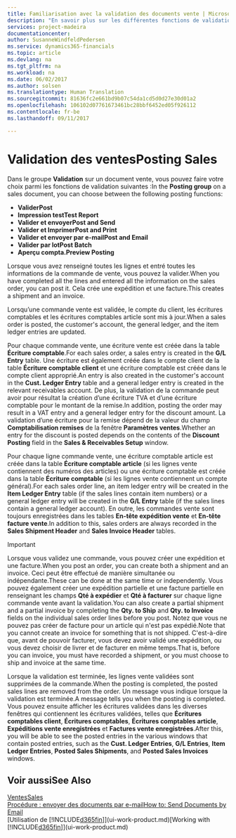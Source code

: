 ```yaml
---
title: Familiarisation avec la validation des documents vente | Microsoft Docs
description: "En savoir plus sur les différentes fonctions de validation pour valider des documents vente."
services: project-madeira
documentationcenter: 
author: SusanneWindfeldPedersen
ms.service: dynamics365-financials
ms.topic: article
ms.devlang: na
ms.tgt_pltfrm: na
ms.workload: na
ms.date: 06/02/2017
ms.author: solsen
ms.translationtype: Human Translation
ms.sourcegitcommit: 81636fc2e661bd9b07c54da1cd5d0d27e30d01a2
ms.openlocfilehash: 106102d07761673461bc28bbf6452ed05f926112
ms.contentlocale: fr-be
ms.lasthandoff: 09/11/2017

---
```

# <a name="posting-sales"></a><span data-ttu-id="289d6-103">Validation des ventes</span><span class="sxs-lookup"><span data-stu-id="289d6-103">Posting Sales</span></span>
<span data-ttu-id="289d6-104">Dans le groupe **Validation** sur un document vente, vous pouvez faire votre choix parmi les fonctions de validation suivantes :</span><span class="sxs-lookup"><span data-stu-id="289d6-104">In the **Posting group** on a sales document, you can choose between the following posting functions:</span></span>

* <span data-ttu-id="289d6-105">**Valider**</span><span class="sxs-lookup"><span data-stu-id="289d6-105">**Post**</span></span>
* <span data-ttu-id="289d6-106">**Impression test**</span><span class="sxs-lookup"><span data-stu-id="289d6-106">**Test Report**</span></span>
* <span data-ttu-id="289d6-107">**Valider et envoyer**</span><span class="sxs-lookup"><span data-stu-id="289d6-107">**Post and Send**</span></span>
* <span data-ttu-id="289d6-108">**Valider et Imprimer**</span><span class="sxs-lookup"><span data-stu-id="289d6-108">**Post and Print**</span></span>
* <span data-ttu-id="289d6-109">**Valider et envoyer par e-mail**</span><span class="sxs-lookup"><span data-stu-id="289d6-109">**Post and Email**</span></span>
* <span data-ttu-id="289d6-110">**Valider par lot**</span><span class="sxs-lookup"><span data-stu-id="289d6-110">**Post Batch**</span></span>
* <span data-ttu-id="289d6-111">**Aperçu compta.**</span><span class="sxs-lookup"><span data-stu-id="289d6-111">**Preview Posting**</span></span>

<span data-ttu-id="289d6-112">Lorsque vous avez renseigné toutes les lignes et entré toutes les informations de la commande de vente, vous pouvez la valider.</span><span class="sxs-lookup"><span data-stu-id="289d6-112">When you have completed all the lines and entered all the information on the sales order, you can post it.</span></span> <span data-ttu-id="289d6-113">Cela crée une expédition et une facture.</span><span class="sxs-lookup"><span data-stu-id="289d6-113">This creates a shipment and an invoice.</span></span>

<span data-ttu-id="289d6-114">Lorsqu’une commande vente est validée, le compte du client, les écritures comptables et les écritures comptables article sont mis à jour.</span><span class="sxs-lookup"><span data-stu-id="289d6-114">When a sales order is posted, the customer's account, the general ledger, and the item ledger entries are updated.</span></span>

<span data-ttu-id="289d6-115">Pour chaque commande vente, une écriture vente est créée dans la table **Écriture comptable**.</span><span class="sxs-lookup"><span data-stu-id="289d6-115">For each sales order, a sales entry is created in the **G/L Entry** table.</span></span> <span data-ttu-id="289d6-116">Une écriture est également créée dans le compte client de la table **Écriture comptable client** et une écriture comptable est créée dans le compte client approprié.</span><span class="sxs-lookup"><span data-stu-id="289d6-116">An entry is also created in the customer's account in the **Cust. Ledger Entry** table and a general ledger entry is created in the relevant receivables account.</span></span> <span data-ttu-id="289d6-117">De plus, la validation de la commande peut avoir pour résultat la création d’une écriture TVA et d’une écriture comptable pour le montant de la remise.</span><span class="sxs-lookup"><span data-stu-id="289d6-117">In addition, posting the order may result in a VAT entry and a general ledger entry for the discount amount.</span></span> <span data-ttu-id="289d6-118">La validation d’une écriture pour la remise dépend de la valeur du champ **Comptabilisation remises** de la fenêtre **Paramètres ventes**.</span><span class="sxs-lookup"><span data-stu-id="289d6-118">Whether an entry for the discount is posted depends on the contents of the **Discount Posting** field in the **Sales & Receivables Setup** window.</span></span>

<span data-ttu-id="289d6-119">Pour chaque ligne commande vente, une écriture comptable article est créée dans la table **Écriture comptable article** (si les lignes vente contiennent des numéros des articles) ou une écriture comptable est créée dans la table **Écriture comptable** (si les lignes vente contiennent un compte général).</span><span class="sxs-lookup"><span data-stu-id="289d6-119">For each sales order line, an item ledger entry will be created in the **Item Ledger Entry** table (if the sales lines contain item numbers) or a general ledger entry will be created in the **G/L Entry** table (if the sales lines contain a general ledger account).</span></span> <span data-ttu-id="289d6-120">En outre, les commandes vente sont toujours enregistrées dans les tables **En-tête expédition vente** et **En-tête facture vente**.</span><span class="sxs-lookup"><span data-stu-id="289d6-120">In addition to this, sales orders are always recorded in the **Sales Shipment Header** and **Sales Invoice Header** tables.</span></span>

> [!IMPORTANT]  
>   <span data-ttu-id="289d6-121">Lorsque vous validez une commande, vous pouvez créer une expédition et une facture.</span><span class="sxs-lookup"><span data-stu-id="289d6-121">When you post an order, you can create both a shipment and an invoice.</span></span> <span data-ttu-id="289d6-122">Ceci peut être effectué de manière simultanée ou indépendante.</span><span class="sxs-lookup"><span data-stu-id="289d6-122">These can be done at the same time or independently.</span></span> <span data-ttu-id="289d6-123">Vous pouvez également créer une expédition partielle et une facture partielle en renseignant les champs **Qté à expédier** et **Qté à facturer** sur chaque ligne commande vente avant la validation.</span><span class="sxs-lookup"><span data-stu-id="289d6-123">You can also create a partial shipment and a partial invoice by completing the **Qty. to Ship** and **Qty. to Invoice** fields on the individual sales order lines before you post.</span></span> <span data-ttu-id="289d6-124">Notez que vous ne pouvez pas créer de facture pour un article qui n'est pas expédié.</span><span class="sxs-lookup"><span data-stu-id="289d6-124">Note that you cannot create an invoice for something that is not shipped.</span></span> <span data-ttu-id="289d6-125">C'est-à-dire que, avant de pouvoir facturer, vous devez avoir validé une expédition, ou vous devez choisir de livrer et de facturer en même temps.</span><span class="sxs-lookup"><span data-stu-id="289d6-125">That is, before you can invoice, you must have recorded a shipment, or you must choose to ship and invoice at the same time.</span></span>

<span data-ttu-id="289d6-126">Lorsque la validation est terminée, les lignes vente validées sont supprimées de la commande.</span><span class="sxs-lookup"><span data-stu-id="289d6-126">When the posting is completed, the posted sales lines are removed from the order.</span></span> <span data-ttu-id="289d6-127">Un message vous indique lorsque la validation est terminée.</span><span class="sxs-lookup"><span data-stu-id="289d6-127">A message tells you when the posting is completed.</span></span> <span data-ttu-id="289d6-128">Vous pouvez ensuite afficher les écritures validées dans les diverses fenêtres qui contiennent les écritures validées, telles que **Écritures comptables client**, **Écritures comptables**, **Écritures comptables article**, **Expéditions vente enregistrées** et **Factures vente enregistrées**.</span><span class="sxs-lookup"><span data-stu-id="289d6-128">After this, you will be able to see the posted entries in the various windows that contain posted entries, such as the **Cust. Ledger Entries**, **G/L Entries**, **Item Ledger Entries**, **Posted Sales Shipments**, and **Posted Sales Invoices** windows.</span></span>

## <a name="see-also"></a><span data-ttu-id="289d6-129">Voir aussi</span><span class="sxs-lookup"><span data-stu-id="289d6-129">See Also</span></span>
[<span data-ttu-id="289d6-130">Ventes</span><span class="sxs-lookup"><span data-stu-id="289d6-130">Sales</span></span>](sales-manage-sales.md)  
[<span data-ttu-id="289d6-131">Procédure : envoyer des documents par e-mail</span><span class="sxs-lookup"><span data-stu-id="289d6-131">How to: Send Documents by Email</span></span>](ui-how-send-documents-email.md)  
<span data-ttu-id="289d6-132">[Utilisation de [!INCLUDE[d365fin](includes/d365fin_md.md)]](ui-work-product.md)</span><span class="sxs-lookup"><span data-stu-id="289d6-132">[Working with [!INCLUDE[d365fin](includes/d365fin_md.md)]](ui-work-product.md)</span></span>


